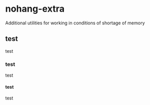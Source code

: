 # nohang-extra
Additional utilities for working in conditions of shortage of memory




## test

test

### test

test


#### test

test












